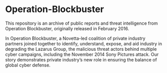 # Operation-Blockbuster

This repository is an archive of public reports and threat intelligence from Operation Blockbuster, originally released in February 2016.

In Operation Blockbuster, a Novetta-led coalition of private industry partners joined together to identify, understand, expose, and aid industry in degrading the Lazarus Group, the malicious threat actors behind multiple cyber campaigns, including the November 2014 Sony Pictures attack. Our story demonstrates private industry’s new role in ensuring the balance of global cyber defense.
